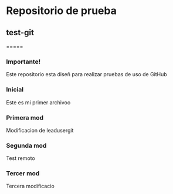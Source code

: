 # Repositorio de prueba
## test-git
=====
### Importante!
Este repositorio esta diseñ para realizar pruebas de uso de GitHub

### Inicial
Este es mi primer archivoo

### Primera mod
Modificacion de leadusergit

### Segunda mod
Test remoto

### Tercer mod
Tercera modificacio

